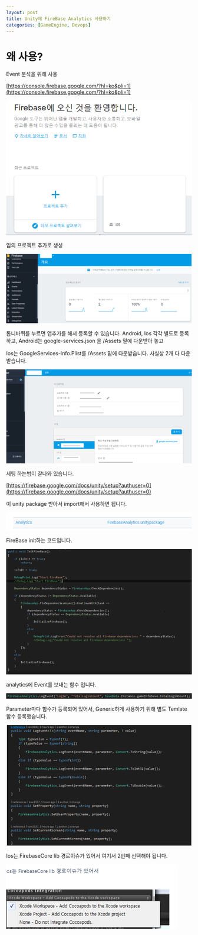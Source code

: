 ```yaml
---
layout: post
title: Unity에 FireBase Analytics 사용하기
categories: [GameEngine, Devops]
---
```


# 왜 사용?

Event 분석을 위해 사용

[https://console.firebase.google.com/?hl=ko&pli=1](https://console.firebase.google.com/?hl=ko&pli=1)

![](/assets/images/2019-10-10-Unity에%20FireBase%20넣기/2019-10-10-14-08-53.png)


임의 프로젝트 추가로 생성

![](/assets/images/2019-10-10-Unity에%20FireBase%20넣기/2019-10-10-14-09-40.png)

톱니바퀴를 누르면 앱추가를 해서 등록할 수 있습니다. Android, Ios 각각 별도로 등록하고, Android는 google-services.json 을 /Assets 밑에 다운받아 놓고

Ios는 GoogleServices-Info.Plist를 /Assets 밑에 다운받습니다. 사실상 2개 다 다운받습니다.

![](/assets/images/2019-10-10-Unity에%20FireBase%20넣기/2019-10-10-14-13-12.png)


세팅 하는법이 잘나와 있습니다.

[https://firebase.google.com/docs/unity/setup?authuser=0](https://firebase.google.com/docs/unity/setup?authuser=0)

이 unity package 받아서 import해서 사용하면 됩니다.

![](/assets/images/2019-10-10-Unity에%20FireBase%20넣기/2019-10-10-14-15-31.png)


FireBase init하는 코드입니다.

![](/assets/images/2019-10-10-Unity에%20FireBase%20넣기/2019-10-10-14-18-06.png)


analytics에 Event를 보내는 함수 입니다.

![](/assets/images/2019-10-10-Unity에%20FireBase%20넣기/2019-10-10-14-18-42.png)


Parameter마다 함수가 등록되어 있어서, Generic하게 사용하기 위해 별도 Temlate 함수 등록했습니다.

![](/assets/images/2019-10-10-Unity에%20FireBase%20넣기/2019-10-10-14-19-18.png)


Ios는 FirebaseCore lib 경로이슈가 있어서 여기서 2번째 선택해야 됩니다.

![](/assets/images/2019-10-10-Unity에%20FireBase%20넣기/2019-10-10-14-19-56.png)